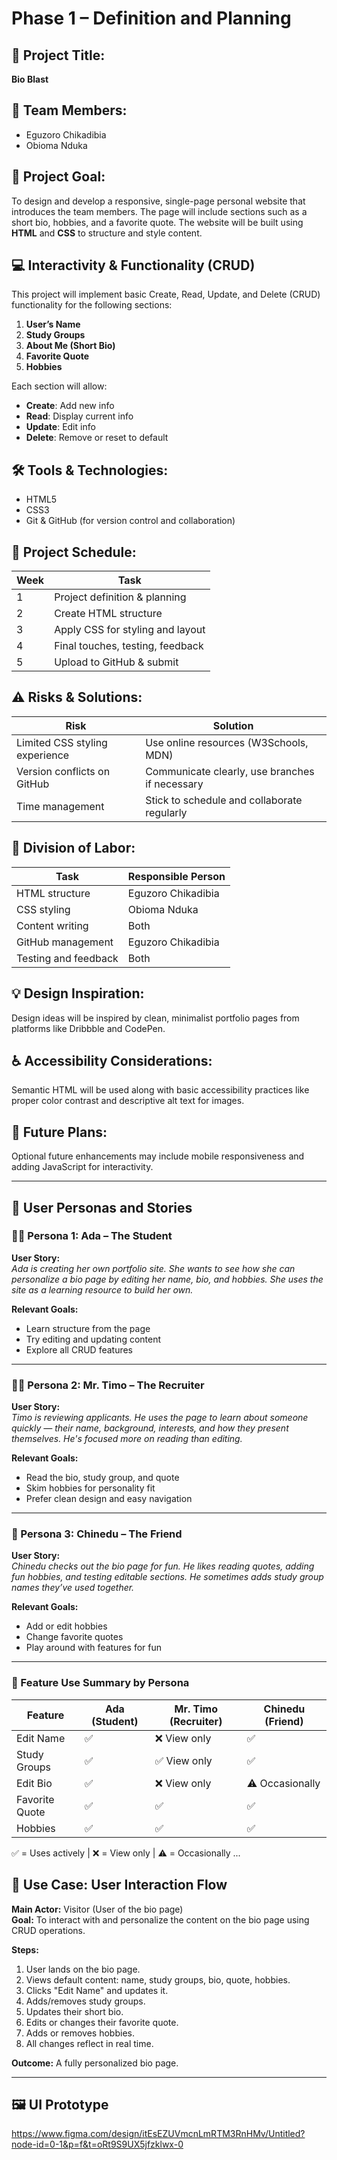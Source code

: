 # Phase 1 – Definition and Planning

## 📌 Project Title:
**Bio Blast**

## 👥 Team Members:
- Eguzoro Chikadibia  
- Obioma Nduka

## 🎯 Project Goal:
To design and develop a responsive, single-page personal website that introduces the team members. The page will include sections such as a short bio, hobbies, and a favorite quote. The website will be built using **HTML** and **CSS** to structure and style content.

## 💻 Interactivity & Functionality (CRUD)

This project will implement basic Create, Read, Update, and Delete (CRUD) functionality for the following sections:

1. **User’s Name**
2. **Study Groups**
3. **About Me (Short Bio)**
4. **Favorite Quote**
5. **Hobbies**

Each section will allow:
- **Create**: Add new info
- **Read**: Display current info
- **Update**: Edit info
- **Delete**: Remove or reset to default

## 🛠️ Tools & Technologies:
- HTML5  
- CSS3  
- Git & GitHub (for version control and collaboration)

## 📅 Project Schedule:

| Week | Task                              |
|------|-----------------------------------|
| 1    | Project definition & planning     |
| 2    | Create HTML structure             |
| 3    | Apply CSS for styling and layout  |
| 4    | Final touches, testing, feedback  |
| 5    | Upload to GitHub & submit         |

## ⚠️ Risks & Solutions:

| Risk                            | Solution                                          |
|---------------------------------|---------------------------------------------------|
| Limited CSS styling experience  | Use online resources (W3Schools, MDN)             |
| Version conflicts on GitHub     | Communicate clearly, use branches if necessary   |
| Time management                 | Stick to schedule and collaborate regularly       |

## 🔄 Division of Labor:

| Task                   | Responsible Person     |
|------------------------|------------------------|
| HTML structure         | Eguzoro Chikadibia     |
| CSS styling            | Obioma Nduka           |
| Content writing        | Both                   |
| GitHub management      | Eguzoro Chikadibia     |
| Testing and feedback   | Both                   |

## 💡 Design Inspiration:
Design ideas will be inspired by clean, minimalist portfolio pages from platforms like Dribbble and CodePen.

## ♿ Accessibility Considerations:
Semantic HTML will be used along with basic accessibility practices like proper color contrast and descriptive alt text for images.

## 🔮 Future Plans:
Optional future enhancements may include mobile responsiveness and adding JavaScript for interactivity.

---

## 👥 User Personas and Stories

### 🧑‍🎓 Persona 1: Ada – The Student  
**User Story:**  
*Ada is creating her own portfolio site. She wants to see how she can personalize a bio page by editing her name, bio, and hobbies. She uses the site as a learning resource to build her own.*

**Relevant Goals:**  
- Learn structure from the page  
- Try editing and updating content  
- Explore all CRUD features

---

### 👩‍💼 Persona 2: Mr. Timo – The Recruiter  
**User Story:**  
*Timo is reviewing applicants. He uses the page to learn about someone quickly — their name, background, interests, and how they present themselves. He's focused more on reading than editing.*

**Relevant Goals:**  
- Read the bio, study group, and quote  
- Skim hobbies for personality fit  
- Prefer clean design and easy navigation

---

### 🧑 Persona 3: Chinedu – The Friend  
**User Story:**  
*Chinedu checks out the bio page for fun. He likes reading quotes, adding fun hobbies, and testing editable sections. He sometimes adds study group names they’ve used together.*

**Relevant Goals:**  
- Add or edit hobbies  
- Change favorite quotes  
- Play around with features for fun

---

### 🔄 Feature Use Summary by Persona

| Feature           | Ada (Student) | Mr. Timo (Recruiter) | Chinedu (Friend) |
|-------------------|----------------|------------------------|-------------------|
| Edit Name         | ✅             | ❌ View only            | ✅                |
| Study Groups      | ✅             | ✅ View only            | ✅                |
| Edit Bio          | ✅             | ❌ View only            | ⚠️ Occasionally    |
| Favorite Quote    | ✅             | ✅                     | ✅                |
| Hobbies           | ✅             | ✅                     | ✅                |

✅ = Uses actively | ❌ = View only | ⚠️ = Occasionally
...
## 🔄 Use Case: User Interaction Flow

**Main Actor:** Visitor (User of the bio page)  
**Goal:** To interact with and personalize the content on the bio page using CRUD operations.

**Steps:**
1. User lands on the bio page.
2. Views default content: name, study groups, bio, quote, hobbies.
3. Clicks "Edit Name" and updates it.
4. Adds/removes study groups.
5. Updates their short bio.
6. Edits or changes their favorite quote.
7. Adds or removes hobbies.
8. All changes reflect in real time.

**Outcome:** A fully personalized bio page.

---

## 🖼️ UI Prototype
https://www.figma.com/design/itEsEZUVmcnLmRTM3RnHMv/Untitled?node-id=0-1&p=f&t=oRt9S9UX5jfzklwx-0 

